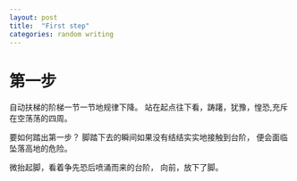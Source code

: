 ```yaml
---
layout: post
title:  "First step"
categories: random writing
---
```

# 第一步

自动扶梯的阶梯一节一节地规律下降。
站在起点往下看，踌躇，犹豫，惶恐,充斥在空荡荡的四周。


要如何踏出第一步？
脚踏下去的瞬间如果没有结结实实地接触到台阶，
便会面临坠落高地的危险。


微抬起脚，看着争先恐后喷涌而来的台阶，
向前，放下了脚。
